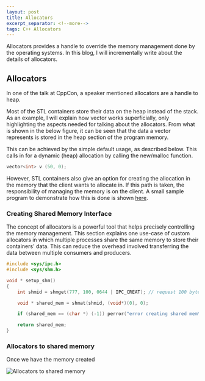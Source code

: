 ```yaml
---
layout: post
title: Allocators
excerpt_separator: <!--more-->
tags: C++ Allocators
---
```


Allocators provides a handle to override the memory management done by the operating systems. In this blog, I will incrementally write about the details of allocators.

<!--more-->

## Allocators

In one of the talk at CppCon, a speaker mentioned allocators are a handle to heap.

Most of the STL containers store their data on the heap instead of the stack. As an example, I will explain how vector works superficially, only highlighting the aspects needed for talking about the allocators. From what is shown in the below figure, it can be seen that the data a vector represents is stored in the heap section of the program memory.


<!-- figure here -->

This can be achieved by the simple default usage, as described below. This calls in for a dynamic (heap) allocation by calling the new/malloc function.

``` cpp
vector<int> v (50, 0);
```
However, STL containers also give an option for creating the allocation in the memory that the client wants to allocate in. If this path is taken, the responsibility of managing the memory is on the client. A small sample program to demonstrate how this is done is shown [here](https://gist.github.com/naveenspace7/8030d88916e278972672c4723713935c).






<!-- How does malloc work?

Malloc is a glibc function which does all the memory handling. When there is heap memory allocated in the physical memory, the library calls a sbrk system call which in return fetch the requested amount of memory for the heap allocation by creating a mapping entry in the virtual memory. -->


<!-- To know why allocators are important, we need to understand how dynamic memory allocation works. -->

### Creating Shared Memory Interface

The concept of allocators is a powerful tool that helps precisely controlling the memory management. This section explains one use-case of custom allocators in which multiple processes share the same memory to store their containers' data. This can reduce the overhead involved transferring the data between multiple consumers and producers.

``` cpp
#include <sys/ipc.h>
#include <sys/shm.h>

void * setup_shm()
{
    int shmid = shmget(777, 100, 0644 | IPC_CREAT); // request 100 bytes

    void * shared_mem = shmat(shmid, (void*)(0), 0);

    if (shared_mem == (char *) (-1)) perror("error creating shared mem\n");

    return shared_mem;
}
```

### Allocators to shared memory

Once we have the memory created 


![Allocators to shared memory]({{site.url}}/assets/images/shared_allocator.png)
